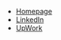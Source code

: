 - [Homepage](https://www.samestrin.com/)
- [LinkedIn](https://www.linkedin.com/in/samestrin/)
- [UpWork](https://www.upwork.com/freelancers/samestrin)
